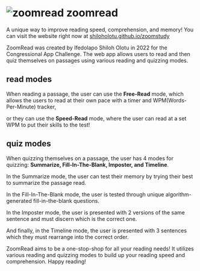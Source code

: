 # ![zoomread](https://shiloholotu.github.io/zoomstudy/res/logo/logo_favicon.png)  zoomread
A unique way to improve reading speed, comprehension, and memory!
You can visit the website right now at [shiloholotu.github.io/zoomstudy](https://shiloholotu.github.io/zoomstudy)

ZoomRead was created by Ifedolapo Shiloh Olotu in 2022 for the Congressional App Challenge.
The web app allows users to read and then quiz themselves on passages using various reading and quizzing modes.

## read modes
When reading a passage, the user can use the **Free-Read** mode, which allows the users to read at their own pace with a timer and WPM(Words-Per-Minute) tracker,

or they can use the **Speed-Read** mode, where the user can read at a set WPM to put their skills to the test!

## quiz modes
When quizzing themselves on a passage, the user has 4 modes for quizzing: **Summarize, Fill-In-The-Blank, Imposter, and Timeline**.

In the Summarize mode, the user can test their memory by trying their best to summarize the passage read.

In the Fill-In-The-Blank mode, the user is tested through unique algorithm-generated fill-in-the-blank questions.

In the Imposter mode, the user is presented with 2 versions of the same sentence and must discern which is the correct one.

And finally, in the Timeline mode, the user is presented with 3 sentences which they must rearrange into the correct order.

ZoomRead aims to be a one-stop-shop for all your reading needs! It utilizes various reading and quizzing modes to build up your reading speed and comprehension. Happy reading!
